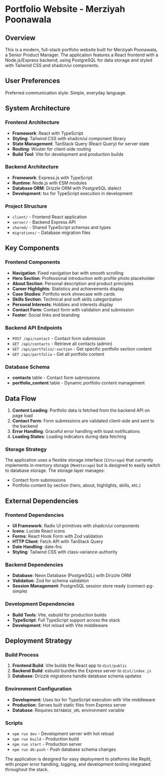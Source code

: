 # Portfolio Website - Merziyah Poonawala

## Overview

This is a modern, full-stack portfolio website built for Merziyah Poonawala, a Senior Product Manager. The application features a React frontend with a Node.js/Express backend, using PostgreSQL for data storage and styled with Tailwind CSS and shadcn/ui components.

## User Preferences

Preferred communication style: Simple, everyday language.

## System Architecture

### Frontend Architecture
- **Framework**: React with TypeScript
- **Styling**: Tailwind CSS with shadcn/ui component library
- **State Management**: TanStack Query (React Query) for server state
- **Routing**: Wouter for client-side routing
- **Build Tool**: Vite for development and production builds

### Backend Architecture
- **Framework**: Express.js with TypeScript
- **Runtime**: Node.js with ESM modules
- **Database ORM**: Drizzle ORM with PostgreSQL dialect
- **Development**: tsx for TypeScript execution in development

### Project Structure
- `client/` - Frontend React application
- `server/` - Backend Express API
- `shared/` - Shared TypeScript schemas and types
- `migrations/` - Database migration files

## Key Components

### Frontend Components
- **Navigation**: Fixed navigation bar with smooth scrolling
- **Hero Section**: Professional introduction with profile photo placeholder
- **About Section**: Personal description and product principles
- **Career Highlights**: Statistics and achievements display
- **Case Studies**: Portfolio work showcase with cards
- **Skills Section**: Technical and soft skills categorization
- **Personal Interests**: Hobbies and interests display
- **Contact Form**: Contact form with validation and submission
- **Footer**: Social links and branding

### Backend API Endpoints
- `POST /api/contact` - Contact form submission
- `GET /api/contacts` - Retrieve all contacts (admin)
- `GET /api/portfolio/:section` - Get specific portfolio section content
- `GET /api/portfolio` - Get all portfolio content

### Database Schema
- **contacts** table - Contact form submissions
- **portfolio_content** table - Dynamic portfolio content management

## Data Flow

1. **Content Loading**: Portfolio data is fetched from the backend API on page load
2. **Contact Form**: Form submissions are validated client-side and sent to the backend
3. **Error Handling**: Graceful error handling with toast notifications
4. **Loading States**: Loading indicators during data fetching

### Storage Strategy
The application uses a flexible storage interface (`IStorage`) that currently implements in-memory storage (`MemStorage`) but is designed to easily switch to database storage. The storage layer manages:
- Contact form submissions
- Portfolio content by section (hero, about, highlights, skills, etc.)

## External Dependencies

### Frontend Dependencies
- **UI Framework**: Radix UI primitives with shadcn/ui components
- **Icons**: Lucide React icons
- **Forms**: React Hook Form with Zod validation
- **HTTP Client**: Fetch API with TanStack Query
- **Date Handling**: date-fns
- **Styling**: Tailwind CSS with class-variance-authority

### Backend Dependencies
- **Database**: Neon Database (PostgreSQL) with Drizzle ORM
- **Validation**: Zod for schema validation
- **Session Management**: PostgreSQL session store ready (connect-pg-simple)

### Development Dependencies
- **Build Tools**: Vite, esbuild for production builds
- **TypeScript**: Full TypeScript support across the stack
- **Development**: Hot reload with Vite middleware

## Deployment Strategy

### Build Process
1. **Frontend Build**: Vite builds the React app to `dist/public`
2. **Backend Build**: esbuild bundles the Express server to `dist/index.js`
3. **Database**: Drizzle migrations handle database schema updates

### Environment Configuration
- **Development**: Uses tsx for TypeScript execution with Vite middleware
- **Production**: Serves built static files from Express server
- **Database**: Requires `DATABASE_URL` environment variable

### Scripts
- `npm run dev` - Development server with hot reload
- `npm run build` - Production build
- `npm run start` - Production server
- `npm run db:push` - Push database schema changes

The application is designed for easy deployment to platforms like Replit, with proper error handling, logging, and development tooling integrated throughout the stack.